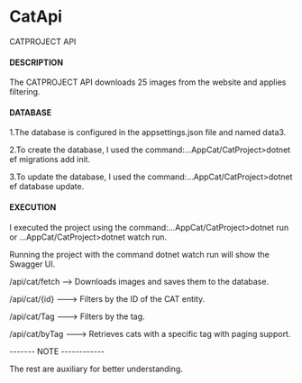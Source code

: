 # CatApi

CATPROJECT API

#### DESCRIPTION ####
The CATPROJECT API downloads 25 images from the website and applies filtering.


#### DATABASE ####
1.The database is configured in the appsettings.json file and named data3.

2.To create the database, I used the command:...AppCat/CatProject>dotnet ef migrations add init.

3.To update the database, I used the command:...AppCat/CatProject>dotnet ef database update.

#### EXECUTION ####
I executed the project using the command:...AppCat/CatProject>dotnet run
or ...AppCat/CatProject>dotnet watch run.

Running the project with the command dotnet watch run will show the Swagger UI.

/api/cat/fetch --> Downloads images and saves them to the database.

/api/cat/{id} ---> Filters by the ID of the CAT entity.

/api/cat/Tag ---> Filters by the tag.

/api/cat/byTag ---> Retrieves cats with a specific tag with paging support.


------- NOTE ------------


The rest are auxiliary for better understanding.
